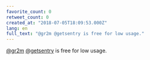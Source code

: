 ```yaml
---
favorite_count: 0
retweet_count: 0
created_at: "2018-07-05T18:09:53.000Z"
lang: en
full_text: "@gr2m @getsentry is free for low usage."
---
```


[@gr2m](https://twitter.com/gr2m) [@getsentry](https://twitter.com/getsentry) is
free for low usage.
